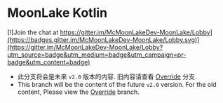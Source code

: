 # MoonLake Kotlin

[![Join the chat at https://gitter.im/McMoonLakeDev-MoonLake/Lobby](https://badges.gitter.im/McMoonLakeDev-MoonLake/Lobby.svg)](https://gitter.im/McMoonLakeDev-MoonLake/Lobby?utm_source=badge&utm_medium=badge&utm_campaign=pr-badge&utm_content=badge)
* 此分支将会是未来 `v2.0` 版本的内容. 旧内容请查看 [Override](https://github.com/McMoonLakeDev/MoonLake/tree/override) 分支.
* This branch will be the content of the future `v2.0` version. For the old content, Please view the [Override](https://github.com/McMoonLakeDev/MoonLake/tree/override) branch.
